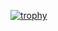 [![trophy](https://github-profile-trophy.vercel.app/?username=mkgo&theme=onedark)](https://github.com/ryo-ma/github-profile-trophy)
